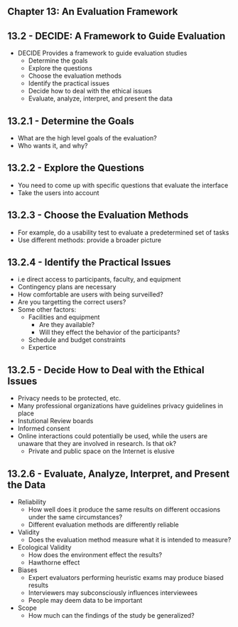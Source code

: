 Chapter 13: An Evaluation Framework
-----------------------------------

## 13.2 - DECIDE: A Framework to Guide Evaluation ##

- DECIDE Provides a framework to guide evaluation studies
  - Determine the goals
  - Explore the questions
  - Choose the evaluation methods
  - Identify the practical issues
  - Decide how to deal with the ethical issues
  - Evaluate, analyze, interpret, and present the data

## 13.2.1 - Determine the Goals ##

- What are the high level goals of the evaluation?
- Who wants it, and why?

## 13.2.2 - Explore the Questions ##

- You need to come up with specific questions that evaluate the interface
- Take the users into account

## 13.2.3 - Choose the Evaluation Methods ##

- For example, do a usability test to evaluate a predetermined set of tasks
- Use different methods: provide a broader picture

## 13.2.4 - Identify the Practical Issues ##

- i.e direct access to participants, faculty, and equipment
- Contingency plans are necessary 
- How comfortable are users with being surveilled?
- Are you targetting the correct users?
- Some other factors:
  - Facilities and equipment
    - Are they available?
    - Will they effect the behavior of the participants?
  - Schedule and budget constraints
  - Expertice

## 13.2.5 - Decide How to Deal with the Ethical Issues ##

- Privacy needs to be protected, etc.
- Many professional organizations have guidelines privacy guidelines in place
- Instutional Review boards
- Informed consent
- Online interactions could potentially be used, while the users are unaware that 
  they are involved in research. Is that ok?
  - Private and public space on the Internet is elusive

## 13.2.6 - Evaluate, Analyze, Interpret, and Present the Data ##

- Reliability
  - How well does it produce the same results on different occasions under the same
    circumstances?
  - Different evaluation methods are differently reliable
- Validity
  - Does the evaluation method measure what it is intended to measure?
- Ecological Validity
  - How does the environment effect the results?
  - Hawthorne effect
- Biases
  - Expert evaluators performing heuristic exams may produce biased results
  - Interviewers may subconsciously influences interviewees
  - People may deem data to be important
- Scope
  - How much can the findings of the study be generalized?
